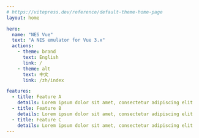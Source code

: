 ```yaml
---
# https://vitepress.dev/reference/default-theme-home-page
layout: home

hero:
  name: "NES Vue"
  text: "A NES emulator for Vue 3.x"
  actions:
    - theme: brand
      text: English
      link: /
    - theme: alt
      text: 中文
      link: /zh/index

features:
  - title: Feature A
    details: Lorem ipsum dolor sit amet, consectetur adipiscing elit
  - title: Feature B
    details: Lorem ipsum dolor sit amet, consectetur adipiscing elit
  - title: Feature C
    details: Lorem ipsum dolor sit amet, consectetur adipiscing elit
---
```


